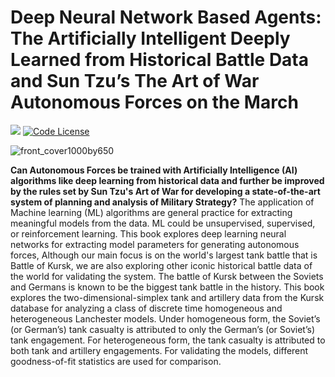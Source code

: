 # Deep Neural Network  Based Agents: The Artificially Intelligent Deeply Learned from Historical Battle Data and Sun Tzu’s The Art of War Autonomous Forces on the March
<a href='https://arxiv.org/abs/2311.17227'><img src='https://img.shields.io/badge/Paper-PDF-red'></a> 
[![Code License](https://img.shields.io/badge/Code%20License-Apache_2.0-green.svg)](https://github.com/agiresearch/WarAgent/blob/main/LICENSE)
                  

![front_cover1000by650](https://github.com/soomontodaas/deep_book/assets/124236761/218862aa-7486-420a-938c-d0a3bda186b9)




                     
                   
**Can Autonomous Forces be trained with Artificially Intelligence (AI) algorithms like deep learning from historical data and further be improved by the rules set by Sun Tzu's Art of War for developing a state-of-the-art system of planning and analysis of Military Strategy?**
The application of Machine learning (ML) algorithms are general practice for extracting meaningful models from the data. ML could be unsupervised, supervised, or reinforcement learning. This book explores deep learning neural networks for extracting model parameters for generating autonomous forces, Although our main focus is on the world's largest tank battle that is Battle of Kursk, we are also exploring other iconic historical battle data of the world for validating the system. The battle of Kursk between the Soviets and Germans is known to be the biggest tank battle in the history. This book explores the two-dimensional-simplex tank and artillery data from the Kursk database for analyzing a class of discrete time homogeneous and heterogeneous Lanchester models. Under homogeneous form, the Soviet’s (or German’s) tank casualty is attributed to only the German’s (or Soviet’s) tank engagement. For heterogeneous form, the tank casualty is attributed to both tank and artillery engagements. For validating the models, different goodness-of-fit statistics are used for comparison. 
